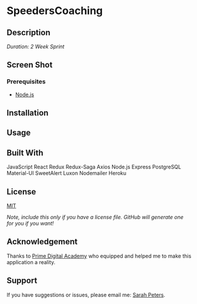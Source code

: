 # SpeedersCoaching

## Description

_Duration: 2 Week Sprint_

## Screen Shot

### Prerequisites

- [Node.js](https://nodejs.org/en/)

## Installation

## Usage

## Built With

JavaScript
React
Redux
Redux-Saga
Axios
Node.js
Express
PostgreSQL
Material-UI
SweetAlert
Luxon
Nodemailer
Heroku

## License

[MIT](https://choosealicense.com/licenses/mit/)

_Note, include this only if you have a license file. GitHub will generate one for you if you want!_

## Acknowledgement

Thanks to [Prime Digital Academy](www.primeacademy.io) who equipped and helped me to make this application a reality.

## Support

If you have suggestions or issues, please email me: [Sarah Peters](sarahnpeters@gmail.com).
